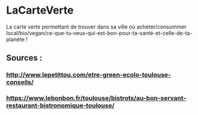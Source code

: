 # LaCarteVerte
La carte verte permettant de trouver dans sa ville où acheter/consommer local/bio/vegan/ce-que-tu-veux-qui-est-bon-pour-ta-santé-et-celle-de-ta-planète !

## Sources :
### http://www.lepetittou.com/etre-green-ecolo-toulouse-conseils/
### https://www.lebonbon.fr/toulouse/bistrots/au-bon-servant-restaurant-bistronomique-toulouse/
